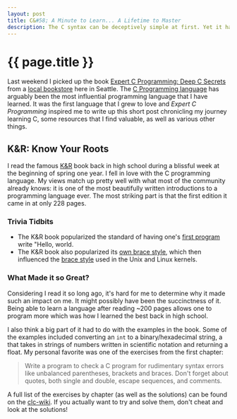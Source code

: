 ```yaml
---
layout: post
title: C&#58; A Minute to Learn... A Lifetime to Master
description: The C syntax can be deceptively simple at first. Yet it has features (such as pointers) that create complexity. We explore that a bit and uncover some resources that help "master" C.
---
```


{{ page.title }}
================

Last weekend I picked up the book [Expert C Programming: Deep C Secrets][deepc]
from a [local bookstore][adas] here in Seattle. The [C Programming language][c]
has arguably been the most influential programming language that I have learned.
It was the first language that I grew to love and *Expert C Programming*
inspired me to write up this short post chronicling my journey learning C, some
resources that I find valuable, as well as various other things.

## K&R: Know Your Roots

I read the famous [K&R][k&r] book back in high school during a blissful week at
the beginning of spring one year. I fell in love with the C programming
language. My views match up pretty well with what most of the community
already knows: it is one of the most beautifully written introductions to a
programming language ever. The most striking part is that the first edition it
came in at only 228 pages.

### Trivia Tidbits

- The K&R book popularized the standard of having one's [first program][first]
  write "Hello, world.
- The K&R book also popularized its [own brace style][k&rstyle], which then influenced the
  [brace style][1tbs] used in the Unix and Linux kernels.

### What Made it so Great?

Considering I read it so long ago, it's hard for me to determine why it made
such an impact on me. It might possibly have been the succinctness of it. Being
able to learn a language after reading ~200 pages allows one to program more
which was how I learned the best back in high school.

I also think a big part of it had to do with the examples in the book. Some of
the examples included converting an `int` to a binary/hexadecimal string, a
that takes in strings of numbers written in scientific notation and returning a
float. My personal favorite was one of the exercises from the first chapter:

> Write a program to check a C program for rudimentary syntax errors like
> unbalanced parentheses, brackets and braces. Don't forget about quotes, both
> single and double, escape sequences, and comments.

A full list of the exercises by chapter (as well as the solutions) can be found
on the [clc-wiki][clc]. If you actually want to try and solve them, don't cheat
and look at the solutions!

[deepc]: http://amzn.com/0131774298
[adas]: http://seattletechnicalbooks.com/
[k&r]: http://en.wikipedia.org/wiki/The_C_Programming_Language
[c]: http://en.wikipedia.org/wiki/C_(programming_language)
[first]: http://en.wikipedia.org/wiki/Hello_world
[k&rstyle]: http://en.wikipedia.org/wiki/Indent_style#K.26R_style
[1tbs]: http://en.wikipedia.org/wiki/Indent_style#Variant:_1TBS
[clc]: http://clc-wiki.net/wiki/K%26R2_solutions

